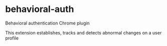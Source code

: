 # behavioral-auth
Behavioral authentication Chrome plugin

This extension establishes, tracks and detects abnormal changes on a user profile
